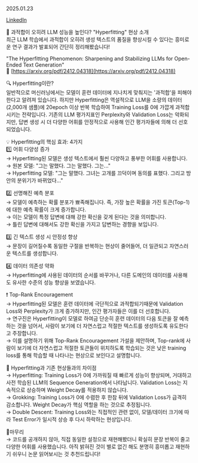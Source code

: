 2025.01.23

[LinkedIn](https://www.linkedin.com/posts/byeongheon-lee-2b83aa222_%EA%B3%BC%EC%A0%81%ED%95%A9%EC%9D%B4-%EC%98%A4%ED%9E%88%EB%A0%A4-llm-%EC%84%B1%EB%8A%A5%EC%9D%84-%EB%86%92%EC%9D%B8%EB%8B%A4-hyperfitting-%ED%98%84%EC%83%81-activity-7287865122071449600-Wv75?utm_source=share&utm_medium=member_desktop)

📢 과적합이 오히려 LLM 성능을 높인다? "Hyperfitting" 현상 소개  
최근 LLM 학습에서 과적합이 오히려 생성 텍스트의 품질을 향상시킬 수 있다는 흥미로운 연구 결과가 발표되어 간단히 정리해봤습니다!  
  
"The Hyperfitting Phenomenon: Sharpening and Stabilizing LLMs for Open-Ended Text Generation"  
🔗 [https://arxiv.org/pdf/2412.04318](https://arxiv.org/pdf/2412.04318)  
  
🔍 Hyperfitting이란?  
일반적으로 머신러닝에서는 모델이 훈련 데이터에 지나치게 맞춰지는 '과적합'을 피해야 한다고 알려져 있습니다. 하지만 Hyperfitting은 역설적으로 LLM을 소량의 데이터(2,000개 샘플)에 20epoch 이상 반복 학습하여 Training Loss를 0에 가깝게 과적합시키는 전략입니다. 기존의 LLM 평가지표인 Perplexity와 Validation Loss는 악화되지만, 답변 생성 시 더 다양한 어휘를 안정적으로 사용해 인간 평가자들에 의해 더 선호되었습니다.  
  
💡 Hyperfitting의 핵심 효과: 4가지  
1️⃣ 어휘 다양성 증가  
→ Hyperfitting된 모델은 생성 텍스트에서 훨씬 다양하고 풍부한 어휘를 사용합니다.  
→ 원본 모델: "그는 말했다. 그는 말했다. 그는..."  
→ Hyperfitting 모델: "그는 말했다. 그녀는 고개를 끄덕이며 동의를 표했다. 그리고 방 안의 분위기가 바뀌었다..."  
  
2️⃣ 선명해진 예측 분포  
→ 모델이 예측하는 확률 분포가 뾰족해집니다. 즉, 가장 높은 확률을 가진 토큰(Top-1)에 대한 예측 확률이 크게 증가합니다.  
→ 이는 모델이 특정 답변에 대해 강한 확신을 갖게 된다는 것을 의미합니다.  
→ 틀린 답변에 대해서도 강한 확신을 가지고 답변하는 경향을 보입니다.  
  
3️⃣ 긴 텍스트 생성 시 안정성 향상  
→ 문장이 길어질수록 동일한 구절을 반복하는 현상이 줄어들어, 더 일관되고 자연스러운 텍스트를 생성합니다.  
  
4️⃣ 데이터 의존성 약화  
→ Hyperfitting에 사용된 데이터의 순서를 바꾸거나, 다른 도메인의 데이터를 사용해도 유사한 수준의 성능 향상을 보였습니다.  
  
❗ Top-Rank Encouragement  
→ Hyperfitting된 모델은 훈련 데이터에 극단적으로 과적합되기때문에 Validation Loss와 Perplexity가 크게 증가하지만, 인간 평가자들은 이를 더 선호합니다.  
→ 연구진은 Hyperfitting이 모델로 하여금 단순히 훈련 데이터의 다음 토큰을 잘 예측하는 것을 넘어서, 사람이 보기에 더 자연스럽고 적절한 텍스트를 생성하도록 유도한다고 주장합니다.  
→ 이를 설명하기 위해 Top-Rank Encouragement 가설을 제안하며, Top-rank에 사람이 보기에 더 자연스럽고 적절한 토큰들이 위치하도록 학습되는 것은 낮은 training loss를 통해 학습할 때 나타나는 현상으로 보인다고 설명합니다.  
  
🚨 Hyperfitting과 기존 현상들과의 차이점  
→ Hyperfitting: Training Loss가 0에 가까워질 때 빠르게 성능이 향상되며, 거대하고 사전 학습된 LLM의 Sequence Generation에서 나타납니다. Validation Loss는 지속적으로 상승하며 Weight Decay를 적용하지 않습니다.  
→ Grokking: Training Loss가 0에 수렴한 후 한참 뒤에 Validation Loss가 급격히 감소합니다. Weight Decay가 핵심 역할을 하는 것으로 추정됩니다.  
→ Double Descent: Training Loss와는 직접적인 관련 없이, 모델/데이터 크기에 따라 Test Error가 일시적 상승 후 다시 하락하는 현상입니다.  
  
📌마무리  
→ 코드를 공개하지 않아, 직접 동일한 설정으로 재현해봤더니 확실히 문장 반복이 줄고 다양한 어휘를 사용했습니다. 아직 밝혀진 것이 별로 없긴 해도 분명히 흥미롭고 재현하기 쉬우니 논문 읽어보시는 것 추천드립니다!

